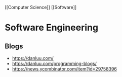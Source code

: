 [[Computer Science]] [[Software]]

# Software Engineering

## Blogs
- https://danluu.com/
- https://danluu.com/programming-blogs/
- https://news.ycombinator.com/item?id=29758396

